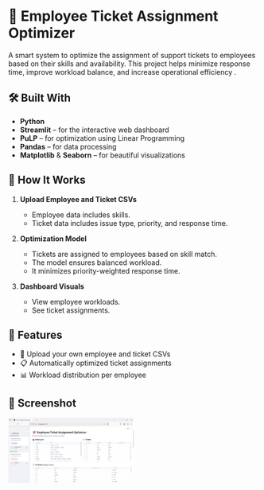 # 🎯 Employee Ticket Assignment Optimizer

A smart system to optimize the assignment of support tickets to employees based on their skills and availability. This project helps minimize response time, improve workload balance, and increase operational efficiency .

## 🛠️ Built With

- **Python**
- **Streamlit** – for the interactive web dashboard
- **PuLP** – for optimization using Linear Programming
- **Pandas** – for data processing
- **Matplotlib** & **Seaborn** – for beautiful visualizations

## 📂 How It Works

1. **Upload Employee and Ticket CSVs**
   - Employee data includes skills.
   - Ticket data includes issue type, priority, and response time.

2. **Optimization Model**
   - Tickets are assigned to employees based on skill match.
   - The model ensures balanced workload.
   - It minimizes priority-weighted response time.

3. **Dashboard Visuals**
   - View employee workloads.
   - See ticket assignments.

## 🚀 Features
- 🔁 Upload your own employee and ticket CSVs
- 📋 Automatically optimized ticket assignments
- 📊 Workload distribution per employee

## 📸 Screenshot

<img src="dashboard.png" width="50%" alt="Dashboard Screenshot">

